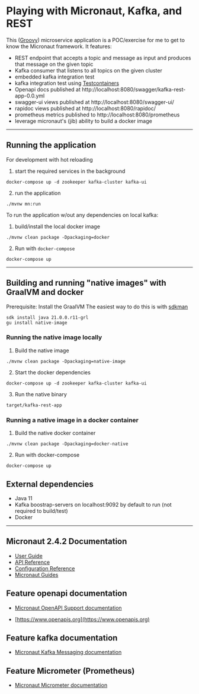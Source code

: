 # Playing with Micronaut, Kafka, and REST

This ([Groovy](https://groovy-lang.org)) microservice application is a POC/exercise for me to get to know the Micronaut framework.
It features:
- REST endpoint that accepts a topic and message as input and produces that message on the given topic
- Kafka consumer that listens to all topics on the given cluster
- embedded kafka integration test
- kafka integration test using [Testcontainers](https://www.testcontainers.org/modules/kafka/)
- Openapi docs published at http://localhost:8080/swagger/kafka-rest-app-0.0.yml
- swagger-ui views published at http://localhost:8080/swagger-ui/
- rapidoc views published at http://localhost:8080/rapidoc/
- prometheus metrics published to http://localhost:8080/prometheus
- leverage micronaut's (jib) ability to build a docker image

---
## Running the application
For development with hot reloading
1. start the required services in the background
```
docker-compose up -d zookeeper kafka-cluster kafka-ui
```
2. run the application 
```
./mvnw mn:run
```

To run the application w/out any dependencies on local kafka:
1. build/install the local docker image
```
./mvnw clean package -Dpackaging=docker
```
2. Run with `docker-compose`
```
docker-compose up
```
---
## Building and running "native images" with GraalVM and docker
Prerequisite: Install the GraalVM
The easiest way to do this is with [sdkman](https://sdkman.io/)
```
sdk install java 21.0.0.r11-grl
gu install native-image
```

### Running the native image locally
1. Build the native image
```
./mvnw clean package -Dpackaging=native-image
```

2. Start the docker dependencies
```
docker-compose up -d zookeeper kafka-cluster kafka-ui
```

3. Run the native binary
```
target/kafka-rest-app
```

### Running a native image in a docker container
1. Build the native docker container
```
./mvnw clean package -Dpackaging=docker-native
```

2. Run with docker-compose
```
docker-compose up
```


## External dependencies
- Java 11
- Kafka boostrap-servers on localhost:9092 by default to run (not required to build/test)
- Docker

---
## Micronaut 2.4.2 Documentation

- [User Guide](https://docs.micronaut.io/2.4.2/guide/index.html)
- [API Reference](https://docs.micronaut.io/2.4.2/api/index.html)
- [Configuration Reference](https://docs.micronaut.io/2.4.2/guide/configurationreference.html)
- [Micronaut Guides](https://guides.micronaut.io/index.html)

## Feature openapi documentation

- [Micronaut OpenAPI Support documentation](https://micronaut-projects.github.io/micronaut-openapi/latest/guide/index.html)

- [https://www.openapis.org](https://www.openapis.org)

## Feature kafka documentation

- [Micronaut Kafka Messaging documentation](https://micronaut-projects.github.io/micronaut-kafka/latest/guide/index.html)

## Feature Micrometer (Prometheus)

- [Micronaut Micrometer documentation](https://micronaut-projects.github.io/micronaut-micrometer/latest/guide/)

